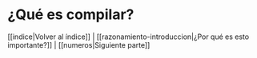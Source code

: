 # ¿Qué es compilar?

[[indice|Volver al índice]] | [[razonamiento-introduccion|¿Por qué es esto importante?]] | [[numeros|Siguiente parte]]